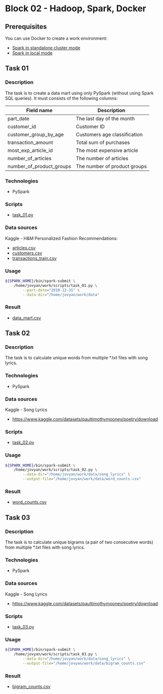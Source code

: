 <!-- markdownlint-disable MD024 -->
# Block 02 - Hadoop, Spark, Docker

## Prerequisites

You can use Docker to create a work environment:

- [Spark in standalone cluster mode](spark_cluster/readme.md)
- [Spark in local mode](spark_local/readme.md)

## Task 01

### Description

The task is to create a data mart using only PySpark (without using Spark SQL queries). It must consists of the following columns:

| Field name               | Description                                            |
| ------------------------ | ------------------------------------------------------ |
| part_date                | The last day of the month                              |
| customer_id              | Customer ID                                            |
| customer_group_by_age    | Customers age classification                           |
| transaction_amount       | Total sum of purchases                                 |
| most_exp_article_id      | The most expensive article                             |
| number_of_articles       | The number of articles                                 |
| number_of_product_groups | The number of product groups                           |

### Technologies

- PySpark

### Scripts

- [task_01.py](spark_cluster/scripts/task_01.py)

### Data sources

Kaggle - H&M Personalized Fashion Recommendations:

- [articles.csv](https://www.kaggle.com/competitions/h-and-m-personalized-fashion-recommendations/data?select=articles.csv)
- [customers.csv](https://www.kaggle.com/competitions/h-and-m-personalized-fashion-recommendations/data?select=articles.csv)
- [transactions_train.csv](https://www.kaggle.com/competitions/h-and-m-personalized-fashion-recommendations/data?select=articles.csv)

### Usage

```bash
${SPARK_HOME}/bin/spark-submit \
    /home/jovyan/work/scripts/task_01.py \
        --part-date="2018-12-31" \
        --data-dir="/home/jovyan/work/data"
```

### Result

- [data_mart.csv](spark_cluster/data/data_mart.csv)

## Task 02

### Description

The task is to calculate unique words from multiple *.txt files with song lyrics.

### Technologies

- PySpark

### Data sources

Kaggle - Song Lyrics

- <https://www.kaggle.com/datasets/paultimothymooney/poetry/download>

### Scripts

- [task_02.py](spark_cluster/scripts/task_02.py)

### Usage

```bash
${SPARK_HOME}/bin/spark-submit \
    /home/jovyan/work/scripts/task_02.py \
        --data-dir="/home/jovyan/work/data/song_lyrics" \
        --output-file="/home/jovyan/work/data/word_counts.csv"
```

### Result

- [word_counts.csv](spark_cluster/data/word_counts.csv)

## Task 03

### Description

The task is to calculate unique bigrams (a pair of two consecutive words) from multiple *.txt files with song lyrics.

### Technologies

- PySpark

### Data sources

Kaggle - Song Lyrics

- <https://www.kaggle.com/datasets/paultimothymooney/poetry/download>

### Scripts

- [task_03.py](spark_cluster/scripts/task_03.py)

### Usage

```bash
${SPARK_HOME}/bin/spark-submit \
    /home/jovyan/work/scripts/task_03.py \
        --data-dir="/home/jovyan/work/data/song_lyrics" \
        --output-file="/home/jovyan/work/data/bigram_counts.csv"
```

### Result

- [bigram_counts.csv](spark_cluster/data/bigram_counts.csv)

